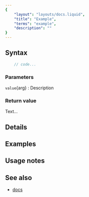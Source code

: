 ```yaml
---
{
	"layout": "layouts/docs.liquid",
	"title": "Example",
	"terms": "example",
	"description": ""
}
---
```


## Syntax

```js
	// code...
```

### Parameters

`value`{arg}
: Description

### Return value

Text...

## Details

## Examples

## Usage notes

## See also

- [docs](/docs/)
